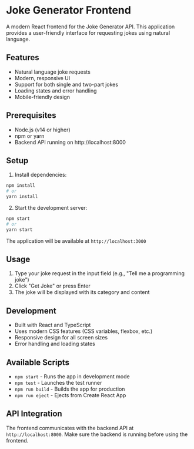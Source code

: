 # Joke Generator Frontend

A modern React frontend for the Joke Generator API. This application provides a user-friendly interface for requesting jokes using natural language.

## Features

- Natural language joke requests
- Modern, responsive UI
- Support for both single and two-part jokes
- Loading states and error handling
- Mobile-friendly design

## Prerequisites

- Node.js (v14 or higher)
- npm or yarn
- Backend API running on http://localhost:8000

## Setup

1. Install dependencies:

```bash
npm install
# or
yarn install
```

2. Start the development server:

```bash
npm start
# or
yarn start
```

The application will be available at `http://localhost:3000`

## Usage

1. Type your joke request in the input field (e.g., "Tell me a programming joke")
2. Click "Get Joke" or press Enter
3. The joke will be displayed with its category and content

## Development

- Built with React and TypeScript
- Uses modern CSS features (CSS variables, flexbox, etc.)
- Responsive design for all screen sizes
- Error handling and loading states

## Available Scripts

- `npm start` - Runs the app in development mode
- `npm test` - Launches the test runner
- `npm run build` - Builds the app for production
- `npm run eject` - Ejects from Create React App

## API Integration

The frontend communicates with the backend API at `http://localhost:8000`. Make sure the backend is running before using the frontend.
